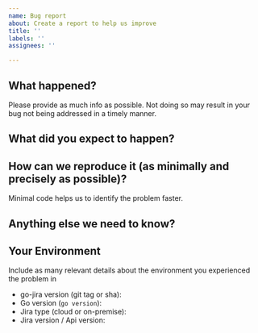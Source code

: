 ```yaml
---
name: Bug report
about: Create a report to help us improve
title: ''
labels: ''
assignees: ''

---
```


## What happened?

Please provide as much info as possible.
Not doing so may result in your bug not being addressed in a timely manner.

## What did you expect to happen?


## How can we reproduce it (as minimally and precisely as possible)?

Minimal code helps us to identify the problem faster.

## Anything else we need to know?


## Your Environment

Include as many relevant details about the environment you experienced the problem in

* go-jira version (git tag or sha):
* Go version (`go version`):
* Jira type (cloud or on-premise):
* Jira version / Api version:
